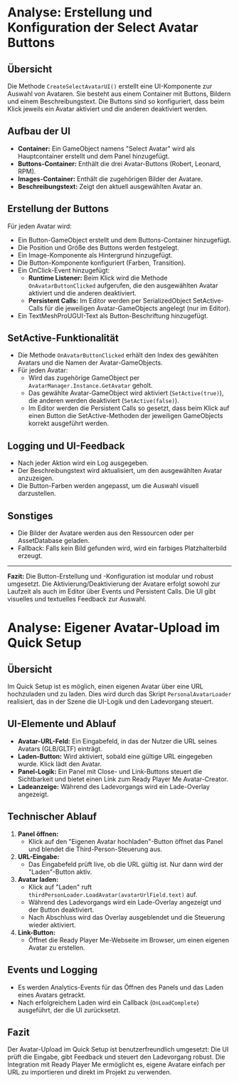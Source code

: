 # Analyse: Erstellung und Konfiguration der Select Avatar Buttons

## Übersicht
Die Methode `CreateSelectAvatarUI()` erstellt eine UI-Komponente zur Auswahl von Avataren. Sie besteht aus einem Container mit Buttons, Bildern und einem Beschreibungstext. Die Buttons sind so konfiguriert, dass beim Klick jeweils ein Avatar aktiviert und die anderen deaktiviert werden.

## Aufbau der UI
- **Container:** Ein GameObject namens "Select Avatar" wird als Hauptcontainer erstellt und dem Panel hinzugefügt.
- **Buttons-Container:** Enthält die drei Avatar-Buttons (Robert, Leonard, RPM).
- **Images-Container:** Enthält die zugehörigen Bilder der Avatare.
- **Beschreibungstext:** Zeigt den aktuell ausgewählten Avatar an.

## Erstellung der Buttons
Für jeden Avatar wird:
- Ein Button-GameObject erstellt und dem Buttons-Container hinzugefügt.
- Die Position und Größe des Buttons werden festgelegt.
- Ein Image-Komponente als Hintergrund hinzugefügt.
- Die Button-Komponente konfiguriert (Farben, Transition).
- Ein OnClick-Event hinzugefügt:
  - **Runtime Listener:** Beim Klick wird die Methode `OnAvatarButtonClicked` aufgerufen, die den ausgewählten Avatar aktiviert und die anderen deaktiviert.
  - **Persistent Calls:** Im Editor werden per SerializedObject SetActive-Calls für die jeweiligen Avatar-GameObjects angelegt (nur im Editor).
- Ein TextMeshProUGUI-Text als Button-Beschriftung hinzugefügt.

## SetActive-Funktionalität
- Die Methode `OnAvatarButtonClicked` erhält den Index des gewählten Avatars und die Namen der Avatar-GameObjects.
- Für jeden Avatar:
  - Wird das zugehörige GameObject per `AvatarManager.Instance.GetAvatar` geholt.
  - Das gewählte Avatar-GameObject wird aktiviert (`SetActive(true)`), die anderen werden deaktiviert (`SetActive(false)`).
  - Im Editor werden die Persistent Calls so gesetzt, dass beim Klick auf einen Button die SetActive-Methoden der jeweiligen GameObjects korrekt ausgeführt werden.

## Logging und UI-Feedback
- Nach jeder Aktion wird ein Log ausgegeben.
- Der Beschreibungstext wird aktualisiert, um den ausgewählten Avatar anzuzeigen.
- Die Button-Farben werden angepasst, um die Auswahl visuell darzustellen.

## Sonstiges
- Die Bilder der Avatare werden aus den Ressourcen oder per AssetDatabase geladen.
- Fallback: Falls kein Bild gefunden wird, wird ein farbiges Platzhalterbild erzeugt.

---

**Fazit:**
Die Button-Erstellung und -Konfiguration ist modular und robust umgesetzt. Die Aktivierung/Deaktivierung der Avatare erfolgt sowohl zur Laufzeit als auch im Editor über Events und Persistent Calls. Die UI gibt visuelles und textuelles Feedback zur Auswahl.


# Analyse: Eigener Avatar-Upload im Quick Setup

## Übersicht
Im Quick Setup ist es möglich, einen eigenen Avatar über eine URL hochzuladen und zu laden. Dies wird durch das Skript `PersonalAvatarLoader` realisiert, das in der Szene die UI-Logik und den Ladevorgang steuert.

## UI-Elemente und Ablauf
- **Avatar-URL-Feld:** Ein Eingabefeld, in das der Nutzer die URL seines Avatars (GLB/GLTF) einträgt.
- **Laden-Button:** Wird aktiviert, sobald eine gültige URL eingegeben wurde. Klick lädt den Avatar.
- **Panel-Logik:** Ein Panel mit Close- und Link-Buttons steuert die Sichtbarkeit und bietet einen Link zum Ready Player Me Avatar-Creator.
- **Ladeanzeige:** Während des Ladevorgangs wird ein Lade-Overlay angezeigt.

## Technischer Ablauf
1. **Panel öffnen:**
   - Klick auf den "Eigenen Avatar hochladen"-Button öffnet das Panel und blendet die Third-Person-Steuerung aus.
2. **URL-Eingabe:**
   - Das Eingabefeld prüft live, ob die URL gültig ist. Nur dann wird der "Laden"-Button aktiv.
3. **Avatar laden:**
   - Klick auf "Laden" ruft `thirdPersonLoader.LoadAvatar(avatarUrlField.text)` auf.
   - Während des Ladevorgangs wird ein Lade-Overlay angezeigt und der Button deaktiviert.
   - Nach Abschluss wird das Overlay ausgeblendet und die Steuerung wieder aktiviert.
4. **Link-Button:**
   - Öffnet die Ready Player Me-Webseite im Browser, um einen eigenen Avatar zu erstellen.

## Events und Logging
- Es werden Analytics-Events für das Öffnen des Panels und das Laden eines Avatars getrackt.
- Nach erfolgreichem Laden wird ein Callback (`OnLoadComplete`) ausgeführt, der die UI zurücksetzt.

## Fazit
Der Avatar-Upload im Quick Setup ist benutzerfreundlich umgesetzt: Die UI prüft die Eingabe, gibt Feedback und steuert den Ladevorgang robust. Die Integration mit Ready Player Me ermöglicht es, eigene Avatare einfach per URL zu importieren und direkt im Projekt zu verwenden.
